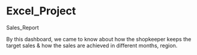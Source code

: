 # Excel_Project
Sales_Report

By this dashboard, we came to know about how the shopkeeper keeps the target sales & how the sales are achieved in different months, region.
